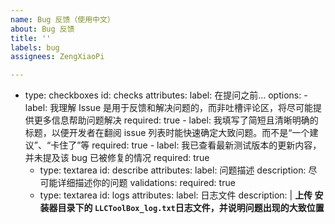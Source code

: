 ```yaml
---
name: Bug 反馈（使用中文）
about: Bug 反馈
title: ''
labels: bug
assignees: ZengXiaoPi

---
```


- type: checkboxes
    id: checks
    attributes:
      label: 在提问之前...
      options:
      - label: 我理解 Issue 是用于反馈和解决问题的，而非吐槽评论区，将尽可能提供更多信息帮助问题解决
        required: true
      - label: 我填写了简短且清晰明确的标题，以便开发者在翻阅 issue 列表时能快速确定大致问题。而不是“一个建议”、“卡住了”等
        required: true
      - label: 我已查看最新测试版本的更新内容，并未提及该 bug 已被修复的情况
        required: true
  - type: textarea
    id: describe
    attributes:
      label: 问题描述
      description: 尽可能详细描述你的问题
    validations:
      required: true
  - type: textarea
    id: logs
    attributes:
      label: 日志文件
      description: |
        **上传 安装器目录下的 `LLCToolBox_log.txt`日志文件，并说明问题出现的大致位置**
